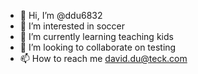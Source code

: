 - 👋 Hi, I’m @ddu6832
- 👀 I’m interested in soccer
- 🌱 I’m currently learning teaching kids
- 💞️ I’m looking to collaborate on testing
- 📫 How to reach me david.du@teck.com

<!---
ddu6832/ddu6832 is a ✨ special ✨ repository because its `README.md` (this file) appears on your GitHub profile.
You can click the Preview link to take a look at your changes.
--->

